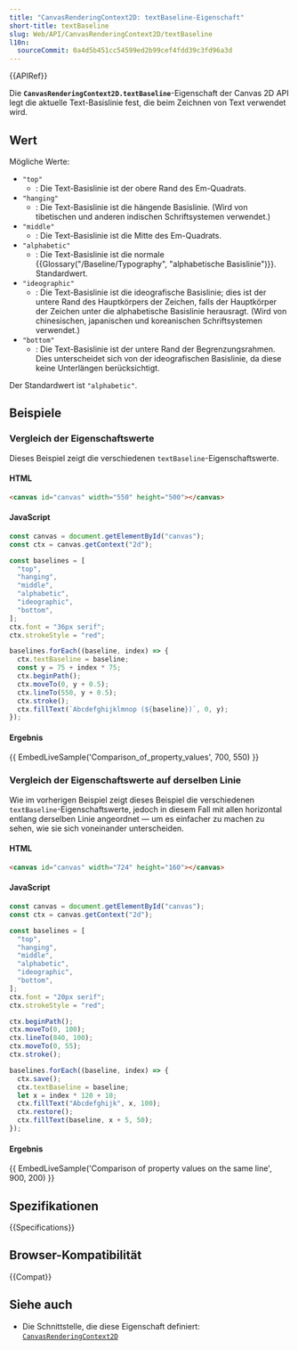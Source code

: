 ```yaml
---
title: "CanvasRenderingContext2D: textBaseline-Eigenschaft"
short-title: textBaseline
slug: Web/API/CanvasRenderingContext2D/textBaseline
l10n:
  sourceCommit: 0a4d5b451cc54599ed2b99cef4fdd39c3fd96a3d
---
```


{{APIRef}}

Die **`CanvasRenderingContext2D.textBaseline`**-Eigenschaft der Canvas 2D API legt die aktuelle Text-Basislinie fest, die beim Zeichnen von Text verwendet wird.

## Wert

Mögliche Werte:

- `"top"`
  - : Die Text-Basislinie ist der obere Rand des Em-Quadrats.
- `"hanging"`
  - : Die Text-Basislinie ist die hängende Basislinie. (Wird von tibetischen und anderen indischen Schriftsystemen verwendet.)
- `"middle"`
  - : Die Text-Basislinie ist die Mitte des Em-Quadrats.
- `"alphabetic"`
  - : Die Text-Basislinie ist die normale {{Glossary("/Baseline/Typography", "alphabetische Basislinie")}}. Standardwert.
- `"ideographic"`
  - : Die Text-Basislinie ist die ideografische Basislinie; dies ist der untere Rand des Hauptkörpers der Zeichen, falls der Hauptkörper der Zeichen unter die alphabetische Basislinie herausragt. (Wird von chinesischen, japanischen und koreanischen Schriftsystemen verwendet.)
- `"bottom"`
  - : Die Text-Basislinie ist der untere Rand der Begrenzungsrahmen. Dies unterscheidet sich von der ideografischen Basislinie, da diese keine Unterlängen berücksichtigt.

Der Standardwert ist `"alphabetic"`.

## Beispiele

### Vergleich der Eigenschaftswerte

Dieses Beispiel zeigt die verschiedenen `textBaseline`-Eigenschaftswerte.

#### HTML

```html
<canvas id="canvas" width="550" height="500"></canvas>
```

#### JavaScript

```js
const canvas = document.getElementById("canvas");
const ctx = canvas.getContext("2d");

const baselines = [
  "top",
  "hanging",
  "middle",
  "alphabetic",
  "ideographic",
  "bottom",
];
ctx.font = "36px serif";
ctx.strokeStyle = "red";

baselines.forEach((baseline, index) => {
  ctx.textBaseline = baseline;
  const y = 75 + index * 75;
  ctx.beginPath();
  ctx.moveTo(0, y + 0.5);
  ctx.lineTo(550, y + 0.5);
  ctx.stroke();
  ctx.fillText(`Abcdefghijklmnop (${baseline})`, 0, y);
});
```

#### Ergebnis

{{ EmbedLiveSample('Comparison_of_property_values', 700, 550) }}

### Vergleich der Eigenschaftswerte auf derselben Linie

Wie im vorherigen Beispiel zeigt dieses Beispiel die verschiedenen `textBaseline`-Eigenschaftswerte, jedoch in diesem Fall mit allen horizontal entlang derselben Linie angeordnet — um es einfacher zu machen zu sehen, wie sie sich voneinander unterscheiden.

#### HTML

```html
<canvas id="canvas" width="724" height="160"></canvas>
```

#### JavaScript

```js
const canvas = document.getElementById("canvas");
const ctx = canvas.getContext("2d");

const baselines = [
  "top",
  "hanging",
  "middle",
  "alphabetic",
  "ideographic",
  "bottom",
];
ctx.font = "20px serif";
ctx.strokeStyle = "red";

ctx.beginPath();
ctx.moveTo(0, 100);
ctx.lineTo(840, 100);
ctx.moveTo(0, 55);
ctx.stroke();

baselines.forEach((baseline, index) => {
  ctx.save();
  ctx.textBaseline = baseline;
  let x = index * 120 + 10;
  ctx.fillText("Abcdefghijk", x, 100);
  ctx.restore();
  ctx.fillText(baseline, x + 5, 50);
});
```

#### Ergebnis

{{ EmbedLiveSample('Comparison of property values on the same line', 900, 200) }}

## Spezifikationen

{{Specifications}}

## Browser-Kompatibilität

{{Compat}}

## Siehe auch

- Die Schnittstelle, die diese Eigenschaft definiert: [`CanvasRenderingContext2D`](/de/docs/Web/API/CanvasRenderingContext2D)
